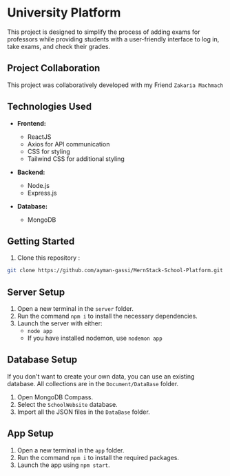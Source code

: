 # University Platform
This project is designed to simplify the process of adding exams for professors while providing students with a user-friendly interface to log in, take exams, and check their grades.

## Project Collaboration
This project was collaboratively developed with my Friend `Zakaria Machmach`

## Technologies Used
- **Frontend:**
  - ReactJS
  - Axios for API communication
  - CSS for styling
  - Tailwind CSS for additional styling

- **Backend:**
  - Node.js
  - Express.js

- **Database:**
  - MongoDB

## Getting Started
1. Clone this repository :
```bash
git clone https://github.com/ayman-gassi/MernStack-School-Platform.git
```

## Server Setup
1. Open a new terminal in the `server` folder.
2. Run the command `npm i` to install the necessary dependencies.
3. Launch the server with either:
    - `node app`
    - If you have installed nodemon, use `nodemon app`

## Database Setup
If you don't want to create your own data, you can use an existing database. All collections are in the `Document/DataBase` folder.
1. Open MongoDB Compass.
2. Select the `SchoolWebsite` database.
3. Import all the JSON files in the `DataBase` folder.

## App Setup
1. Open a new terminal in the `app` folder.
2. Run the command `npm i` to install the required packages.
3. Launch the app using `npm start`.


